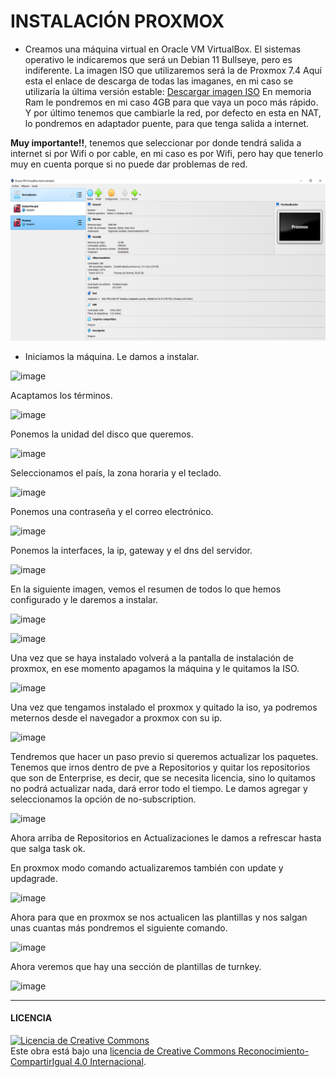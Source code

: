 # INSTALACIÓN PROXMOX

- Creamos una máquina virtual en Oracle VM VirtualBox.
El sistemas operativo le indicaremos que será un Debian 11 Bullseye, pero es indiferente.
La imagen ISO que utilizaremos será la de Proxmox 7.4 Aquí esta el enlace de descarga de todas las imaganes, en mi caso se utilizaría la última versión estable: [Descargar imagen ISO](https://www.proxmox.com/en/downloads)
En memoria Ram le pondremos en mi caso 4GB para que vaya un poco más rápido.
Y por último tenemos que cambiarle la red, por defecto en esta en NAT, lo pondremos en adaptador puente, para que tenga salida a internet. 

**Muy importante!!**, tenemos que seleccionar por donde tendrá salida a internet si por Wifi o por cable, en mi caso es por Wifi, pero hay que tenerlo muy en cuenta porque si no puede dar problemas de red.

![image](imagenes/1-instproxmox.png)

- Iniciamos la máquina.
Le damos a instalar.

![image](https://user-images.githubusercontent.com/91204696/236176864-ab628bbc-5cf1-4703-83ce-dc2431ad46b5.png)

Acaptamos los términos.

![image](https://user-images.githubusercontent.com/91204696/236177326-7bb8a5d9-7a9c-42d6-89d2-78249040a118.png)

Ponemos la unidad del disco que queremos.

![image](https://user-images.githubusercontent.com/91204696/236177344-14822281-42e4-42b0-9635-b40d4d246d0a.png)

Seleccionamos el país, la zona horaria y el teclado.

![image](https://user-images.githubusercontent.com/91204696/236184255-71487033-89e2-4e23-88b4-1256b16bb917.png)

Ponemos una contraseña y el correo electrónico.

![image](https://github.com/SeleneBP/VPN-y-Proxmox/assets/91204696/bb170914-4a95-4a50-8e33-f45d5d04ff87)

Ponemos la interfaces, la ip, gateway y el dns del servidor.

![image](https://github.com/SeleneBP/VPN-y-Proxmox/assets/91204696/614cd3bc-8462-40f1-a432-192198c1e002)

En la siguiente imagen, vemos el resumen de todos lo que hemos configurado y le daremos a instalar.

![image](https://github.com/SeleneBP/VPN-y-Proxmox/assets/91204696/9c7e2b7c-3f7b-4fae-b840-2e1291b2404d)

![image](https://github.com/SeleneBP/VPN-y-Proxmox/assets/91204696/60e39e4f-7bda-49ca-8996-f35bf0315457)

Una vez que se haya instalado volverá a la pantalla de instalación de proxmox, en ese momento apagamos la máquina y le quitamos la ISO.

![image](https://github.com/SeleneBP/VPN-y-Proxmox/assets/91204696/d1bdd9f2-0f3e-4a1d-aecf-6c509c4bbb42)

Una vez que tengamos instalado el proxmox y quitado la iso, ya podremos meternos desde el navegador a proxmox con su ip.

![image](https://github.com/SeleneBP/VPN-y-Proxmox/assets/91204696/6ec638f8-74ec-4665-ac23-18b414ee5c76)

Tendremos que hacer un paso previo si queremos actualizar los paquetes.
Tenemos que irnos dentro de pve a Repositorios y quitar los repositorios que son de Enterprise, es decir, que se necesita licencia, sino lo quitamos no podrá actualizar nada, dará error todo el tiempo.
Le damos agregar y seleccionamos la opción de no-subscription.

![image](https://github.com/SeleneBP/VPN-y-Proxmox/assets/91204696/08e4082d-d551-4c23-a7b8-73437140fe39)

Ahora arriba de Repositorios en Actualizaciones le damos a refrescar hasta que salga task ok.

En proxmox modo comando actualizaremos también con update y updagrade.

![image](https://github.com/SeleneBP/VPN-y-Proxmox/assets/91204696/f923e887-3d9a-40f0-af73-bfac24b7531e)

Ahora para que en proxmox se nos actualicen las plantillas y nos salgan unas cuantas más pondremos el siguiente comando.

![image](https://github.com/SeleneBP/VPN-y-Proxmox/assets/91204696/b433e72d-4056-4064-a5cb-749731cb88aa)

Ahora veremos que hay una sección de plantillas de turnkey.

![image](https://github.com/SeleneBP/VPN-y-Proxmox/assets/91204696/7d0dc4a5-e328-4787-babf-dc1c2da28f85)

-----------------------------------------------------------------------------------------
#### LICENCIA

<a rel="license" href="http://creativecommons.org/licenses/by-sa/4.0/"><img alt="Licencia de Creative Commons" style="border-width:0" src="https://i.creativecommons.org/l/by-sa/4.0/88x31.png" /></a><br />Este obra está bajo una <a rel="license" href="http://creativecommons.org/licenses/by-sa/4.0/">licencia de Creative Commons Reconocimiento-CompartirIgual 4.0 Internacional</a>.

